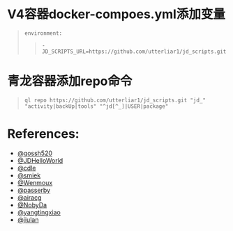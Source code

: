 # V4容器docker-compoes.yml添加变量
> `environment:`  
>> `- JD_SCRIPTS_URL=https://github.com/utterliar1/jd_scripts.git`  
# 青龙容器添加repo命令
> `ql repo https://github.com/utterliar1/jd_scripts.git "jd_" "activity|backUp|tools" "^jd[^_]|USER|package"`  
# References:
- [@gossh520](https://github.com/gossh520/jd-v4.git)
- [@JDHelloWorld](https://github.com/JDHelloWorld/jd_scripts.git)
- [@cdle](https://github.com/cdle/jd_study.git)
- [@smiek](https://github.com/smiek2221/scripts)
- [@Wenmoux](https://github.com/Wenmoux/scripts.git)
- [@passerby](https://github.com/passerby-b/JDDJ.git)
- [@airacg](https://github.com/airacg/jd_task.git)
- [@NobyDa](https://github.com/NobyDa/Script.git)
- [@yangtingxiao](https://github.com/yangtingxiao/QuantumultX.git)
- [@jiulan](https://github.com/jiulan/platypus.git)
